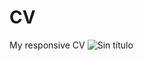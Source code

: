 # CV
My responsive CV
![Sin título](https://user-images.githubusercontent.com/70913658/125856460-8439c29f-0198-4c00-9297-79df93e99556.png)

